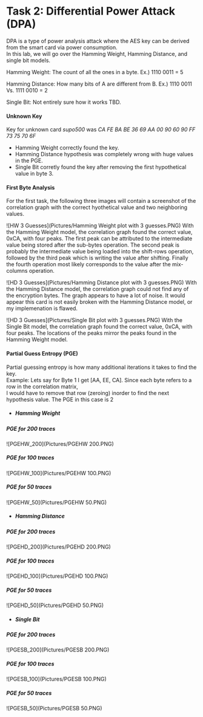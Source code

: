 # Task 2: Differential Power Attack (DPA)

DPA is a type of power analysis attack where the AES key can be derived from the smart card via power consumption. 
<br />In this lab, we will go over the Hamming Weight, Hamming Distance, and single bit models.

Hamming Weight: The count of all the ones in a byte. Ex.) 1110 0011 = 5

Hamming Distance: How many bits of A are different from B. Ex.) 1110 0011 Vs. 1111 0010 = 2

Single Bit: Not entirely sure how it works TBD.

#### Unknown Key
Key for unknown card *supo500* was *CA FE BA BE 36 69 AA 00 90 60 90 FF 73 75 70 6F*

- Hamming Weight correctly found the key.
- Hamming Distance hypothesis was completely wrong with huge values in the PGE.
- Single Bit corretly found the key after removing the first hypothetical value in byte 3.

#### First Byte Analysis

For the first task, the following three images will contain  a screenshot of the correlation graph with the 
correct hyothetical value and two neighboring values.

![HW 3 Guesses](Pictures/Hamming Weight plot with 3 guesses.PNG)
With the Hamming Weight model, the correlation graph found the correct value, 0xCA, with four peaks.
The first peak can be attributed to the intermediate value being stored after the sub-bytes operation. 
The second peak is probably the intermediate value being loaded into the shift-rows operation, followed by the 
third peak which is writing the value after shifting. Finally the fourth operation most likely corresponds to 
the value after the mix-columns operation.
<br />

![HD 3 Guesses](Pictures/Hamming Distance plot with 3 guesses.PNG)
With the Hamming Distance model, the correlation graph could not find any of the encryption bytes. The graph appears to 
have a lot of noise. It would appear this card is not easily broken with the Hamming Distance model, or my implemenation
is flawed.
<br />

![HD 3 Guesses](Pictures/Single Bit plot with 3 guesses.PNG)
With the Single Bit model, the correlation graph found the correct value, 0xCA, with four peaks. The locations of the 
peaks mirror the peaks found in the Hamming Weight model.
<br />

#### Partial Guess Entropy (PGE)
Partial guessing entropy is how many additional iterations it takes to find the key.
<br />Example: Lets say for Byte 1 I get [AA, EE, CA]. Since each byte refers to a row in the correlation matrix,
<br />I would have to remove that row (zeroing) inorder to find the next hypothesis value. The PGE in this case is 2

- ##### Hamming Weight
##### *PGE for 200 traces*
![PGEHW_200](Pictures/PGEHW 200.PNG)
##### *PGE for 100 traces*
![PGEHW_100](Pictures/PGEHW 100.PNG)
##### *PGE for 50 traces*
![PGEHW_50](Pictures/PGEHW 50.PNG)

- ##### Hamming Distance
##### *PGE for 200 traces*
![PGEHD_200](Pictures/PGEHD 200.PNG)
##### *PGE for 100 traces*
![PGEHD_100](Pictures/PGEHD 100.PNG)
##### *PGE for 50 traces*
![PGEHD_50](Pictures/PGEHD 50.PNG)

- ##### Single Bit
##### *PGE for 200 traces*
![PGESB_200](Pictures/PGESB 200.PNG)
##### *PGE for 100 traces*
![PGESB_100](Pictures/PGESB 100.PNG)
##### *PGE for 50 traces*
![PGESB_50](Pictures/PGESB 50.PNG)